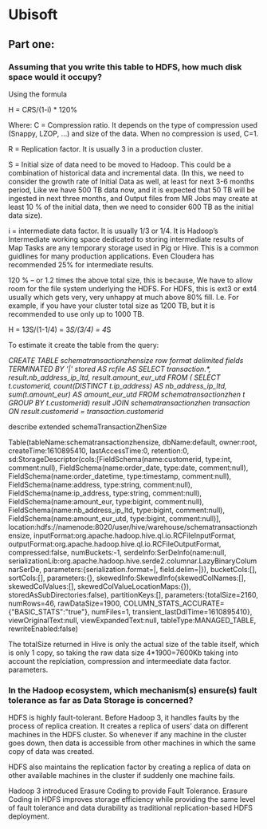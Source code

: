 # Ubisoft
## Part one: 
### Assuming that you write this table to HDFS, how much disk space would it occupy?

Using the formula

H = C*R*S/(1-i) * 120%

Where:
C = Compression ratio. It depends on the type of compression used (Snappy, LZOP, …) and size of the data. When no compression is used, C=1.

R = Replication factor. It is usually 3 in a production cluster.

S = Initial size of data need to be moved to Hadoop. This could be a combination of historical data and incremental data. (In this, we need to consider the growth rate of Initial Data as well, at least for next 3-6 months period, Like we have 500 TB data now, and it is expected that 50 TB will be ingested in next three months, and Output files from MR Jobs may create at least 10 % of the initial data, then we need to consider 600 TB as the initial data size).

i = intermediate data factor. It is usually 1/3 or 1/4. It is Hadoop’s Intermediate working space dedicated to storing intermediate results of Map Tasks are any temporary storage used in Pig or Hive. This is a common guidlines for many production applications. Even Cloudera has recommended 25% for intermediate results.

120 % – or 1.2 times the above total size, this is because, We have to allow room for the file system underlying the HDFS. For HDFS, this is ext3 or ext4 usually which gets very, very unhappy at much above 80% fill. I.e. For example, if you have your cluster total size as 1200 TB, but it is recommended to use only up to 1000 TB.


H = 1*3*S/(1-1/4) = 3*S/(3/4) = 4*S

To estimate it create the table from the query:

_CREATE TABLE schematransactionzhensize row format delimited fields TERMINATED BY '|' stored AS rcfile AS
SELECT transaction.*, 
       result.nb_address_ip_ltd, 
       result.amount_eur_utd 
FROM   ( 
                SELECT   t.customerid, 
                         count(DISTINCT t.ip_address) AS nb_address_ip_ltd, 
                         sum(t.amount_eur)            AS amount_eur_utd 
                FROM     schematransactionzhen t 
                GROUP BY t.customerid) result 
JOIN   schematransactionzhen transaction 
ON     result.customerid = transaction.customerid_
				
describe extended schemaTransactionZhenSize 

Table(tableName:schematransactionzhensize, dbName:default, owner:root, createTime:1610895410, lastAccessTime:0, retention:0, 
sd:StorageDescriptor(cols:[FieldSchema(name:customerid, type:int, comment:null), 
FieldSchema(name:order_date, type:date, comment:null), FieldSchema(name:order_datetime, type:timestamp, comment:null), FieldSchema(name:address, type:string, comment:null), FieldSchema(name:ip_address, type:string, comment:null), 
FieldSchema(name:amount_eur, type:bigint, comment:null), FieldSchema(name:nb_address_ip_ltd, type:bigint, comment:null), FieldSchema(name:amount_eur_utd, type:bigint, comment:null)], 
location:hdfs://namenode:8020/user/hive/warehouse/schematransactionzhensize, inputFormat:org.apache.hadoop.hive.ql.io.RCFileInputFormat, outputFormat:org.apache.hadoop.hive.ql.io.RCFileOutputFormat, 
compressed:false, numBuckets:-1, serdeInfo:SerDeInfo(name:null, serializationLib:org.apache.hadoop.hive.serde2.columnar.LazyBinaryColumnarSerDe, 
parameters:{serialization.format=|, field.delim=|}), bucketCols:[], sortCols:[], parameters:{}, skewedInfo:SkewedInfo(skewedColNames:[], skewedColValues:[], skewedColValueLocationMaps:{}), storedAsSubDirectories:false), partitionKeys:[], 
parameters:{totalSize=2160, numRows=46, rawDataSize=1900, COLUMN_STATS_ACCURATE={"BASIC_STATS":"true"}, numFiles=1, transient_lastDdlTime=1610895410}, viewOriginalText:null, viewExpandedText:null, tableType:MANAGED_TABLE, rewriteEnabled:false)	

The totalSize returned in Hive is only the actual size of the table itself, which is only 1 copy, so taking the raw data size 4*1900=7600Kb taking into account the replciation, compression and intermeediate data factor. parameters.



### In the Hadoop ecosystem, which mechanism(s) ensure(s) fault tolerance as far as Data Storage is concerned?

HDFS is highly fault-tolerant. Before Hadoop 3, it handles faults by the process of replica creation. It creates a replica of users’ data on different machines in the HDFS cluster. So whenever if any machine in the cluster goes down, then data is accessible from other machines in which the same copy of data was created.

HDFS also maintains the replication factor by creating a replica of data on other available machines in the cluster if suddenly one machine fails.

Hadoop 3 introduced Erasure Coding to provide Fault Tolerance. Erasure Coding in HDFS improves storage efficiency while providing the same level of fault tolerance and data durability as traditional replication-based HDFS deployment.
